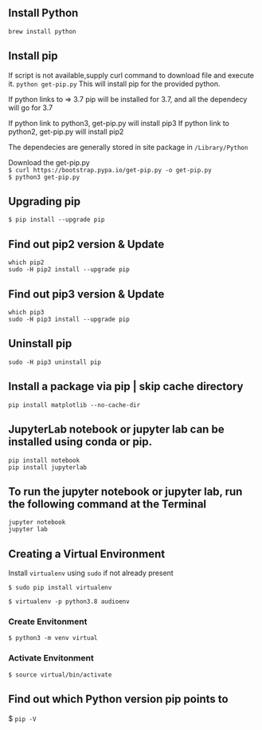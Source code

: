 ## Install Python
`brew install python`

## Install pip
If script is not available,supply curl command to download file and execute it.
`python get-pip.py`
This will install pip for the provided python.

If python links to => 3.7
pip will be installed for 3.7, and all the dependecy will go for 3.7

If python link to python3, get-pip.py will install pip3
If python link to python2, get-pip.py will install pip2

The dependecies are generally stored in site package in `/Library/Python`

Download the get-pip.py <br/>
`$ curl https://bootstrap.pypa.io/get-pip.py -o get-pip.py` <br/>
`$ python3 get-pip.py` <br/>

## Upgrading pip
`$ pip install --upgrade pip`


## Find out pip2 version & Update
`which pip2` </br>
`sudo -H pip2 install --upgrade pip`

## Find out pip3 version & Update
`which pip3` </br>
`sudo -H pip3 install --upgrade pip`

## Uninstall pip
`sudo -H pip3 uninstall pip`

## Install a package via pip | skip cache directory
`pip install matplotlib --no-cache-dir`

## JupyterLab notebook or jupyter lab can be installed using conda or pip.
`pip install notebook`
<br/>`pip install jupyterlab`

## To run the jupyter notebook or jupyter lab, run the following command at the Terminal
`jupyter notebook`
<br/>`jupyter lab`

## Creating a Virtual Environment
Install `virtualenv` using `sudo` if not already present

`$ sudo pip install virtualenv`

`$ virtualenv -p python3.8 audioenv`

### Create Envitonment
`$ python3 -m venv virtual`

### Activate Envitonment
`$ source virtual/bin/activate`

## Find out which Python version pip points to
$ `pip -V`
